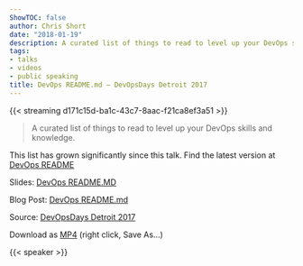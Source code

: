 ```yaml
---
ShowTOC: false
author: Chris Short
date: "2018-01-19"
description: A curated list of things to read to level up your DevOps skills and knowledge.
tags:
- talks
- videos
- public speaking
title: DevOps README.md — DevOpsDays Detroit 2017
---
```


{{< streaming d171c15d-ba1c-43c7-8aac-f21ca8ef3a51 >}}


> A curated list of things to read to level up your DevOps skills and knowledge.

This list has grown significantly since this talk. Find the latest version at [DevOps README](/devops-readme/)  

Slides: [DevOps README.MD](https://speakerdeck.com/chrisshort/devops-readme-dot-md)

Blog Post: [DevOps README.md](/devops-readme.md/)  

Source: [DevOpsDays Detroit 2017](https://youtu.be/hJDp6CLvTAQ?t=16m47s)

Download as [MP4](https://shortcdn.com/chrisshort/DevOps-README.md-Chris-Short.mp4) (right click, Save As...)

{{< speaker >}}
